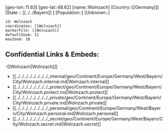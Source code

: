 ﻿---
location: [48.62,11.63]
mapzoom: [7,12] 
mapmarker: city 
type: City
tags:
- geo/City


SpocWebEntityId: 35694
isDeleted: false
confidential: public

---
[geo-lon::11.63]
[geo-lat::48.62]
[name::Wolnzach]
[Country::[[Germany]]]
[State :: [[../../Bayern]] ]
[Population::]
[Unknown::]


```leaflet
id: Wolnzach
coordinates: [[Wolnzach]]
markerFile: [[Wolnzach]]
defaultZoom: 11 
maxZoom: 18
```


## Confidential Links & Embeds: 
-[[Wolnzach|Wolnzach]]] 
- [[../../../../../../../../_internal/geo/Continent/Europe/Germany/West/Bayern/City/Wolnzach.internal.md|Wolnzach.internal]] 
- [[../../../../../../../../_protect/geo/Continent/Europe/Germany/West/Bayern/City/Wolnzach.protect.md|Wolnzach.protect]] 
- [[../../../../../../../../_private/geo/Continent/Europe/Germany/West/Bayern/City/Wolnzach.private.md|Wolnzach.private]] 
- [[../../../../../../../../_personal/geo/Continent/Europe/Germany/West/Bayern/City/Wolnzach.personal.md|Wolnzach.personal]] 
- [[../../../../../../../../_secret/geo/Continent/Europe/Germany/West/Bayern/City/Wolnzach.secret.md|Wolnzach.secret]] 
